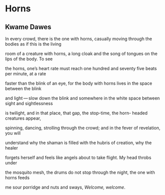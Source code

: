 # Horns
## Kwame Dawes
In every crowd, there is the one
with horns, casually moving through
the bodies as if this is the living

room of a creature with horns,
a long cloak and the song of tongues
on the lips of the body. To see

the horns, one’s heart rate must
reach one hundred and seventy
five beats per minute, at a rate

faster than the blink of an eye,
for the body with horns lives
in the space between the blink

and light — slow down the blink
and somewhere in the white space
between sight and sightlessness

is twilight, and in that place,
that gap, the stop-time, the horn-
headed creatures appear,

spinning, dancing, strolling
through the crowd; and in the
fever of revelation, you will

understand why the shaman
is filled with the hubris
of creation, why the healer

forgets herself and feels like
angels about to take flight.
My head throbs under

the mosquito mesh, the drums
do not stop through the night,
the one with horns feeds

me sour porridge and nuts
and sways, _Welcome, welcome_.